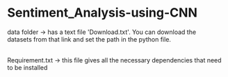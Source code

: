 # Sentiment_Analysis-using-CNN

data folder -> has a text file 'Download.txt'. You can download the <br>
datasets from that link and set the path in the python file.<br><br>

Requirement.txt -> this file gives all the necessary dependencies that need to be installed<br>

